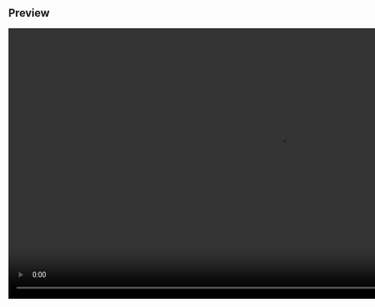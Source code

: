 ## Preview
<video src='https://akuadit.oss-ap-southeast-1.aliyuncs.com/videos/2023-01-15_00-25-10_2.mp4' width=1080/>